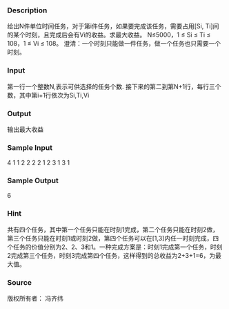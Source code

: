 
### Description
给出N件单位时间任务，对于第i件任务，如果要完成该任务，需要占用[Si, Ti]间的某个时刻，且完成后会有Vi的收益。求最大收益。 N≤5000，1 ≤ Si ≤ Ti ≤ 108，1 ≤ Vi ≤ 108。 澄清：一个时刻只能做一件任务，做一个任务也只需要一个时刻。
### Input
第一行一个整数N,表示可供选择的任务个数. 接下来的第二到第N+1行，每行三个数，其中第i+1行依次为Si,Ti,Vi
### Output
输出最大收益
### Sample Input
4
1 1 2
2 2 2
1 2 3
1 3 1

### Sample Output
6
### Hint
共有四个任务，其中第一个任务只能在时刻1完成，第二个任务只能在时刻2做，第三个任务只能在时刻1或时刻2做，第四个任务可以在[1,3]内任一时刻完成，四个任务的价值分别为2、2、3和1。一种完成方案是：时刻1完成第一个任务，时刻2完成第三个任务，时刻3完成第四个任务，这样得到的总收益为2+3+1=6，为最大值。
### Source
版权所有者： 冯齐纬